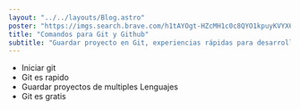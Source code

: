 ```yaml
---
layout: "../../layouts/Blog.astro"
poster: "https://imgs.search.brave.com/h1tAYOgt-HZcMH1c0c8QYO1kpuyKVYX6hzKioZ-2HUM/rs:fit:860:0:0/g:ce/aHR0cHM6Ly93YWxs/cGFwZXJiYXQuY29t/L2ltZy8yOTYwNjkt/aW50cm9kdWN0aW9u/LXRvLWphdmFzY3Jp/cHQtYmFzaWNzLnBu/Zw"
title: "Comandos para Git y Github"
subtitle: "Guardar proyecto en Git, experiencias rápidas para desarrolladores."
---
```


- Iniciar git
- Git es rapido
- Guardar proyectos de multiples Lenguajes
- Git es gratis
